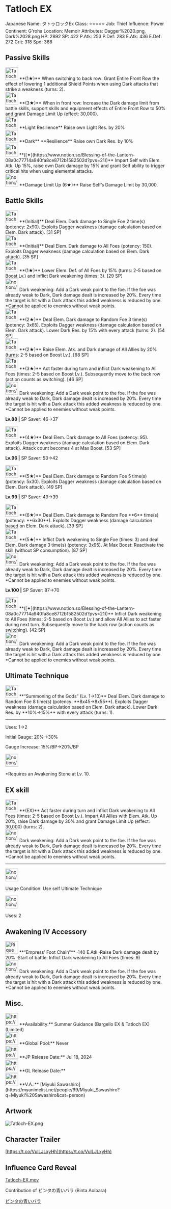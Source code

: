 # Tatloch EX

Japanese Name: タトゥロックEx
Class: ⭐️⭐️⭐️⭐️⭐️
Job: Thief
Influence: Power
Continent: G'roha
Location: Memoir
Attributes: Dagger%2020.png, Dark%2028.png
HP: 2892
SP: 422
P.Atk: 253
P.Def: 283
E.Atk: 436
E.Def: 272
Crit: 318
Spd: 368

## Passive Skills

<aside>
<img src="Tatloch%20EX%201926373cb6c243798c392230f48f6a02/Breaker_Dark.png" alt="Tatloch%20EX%201926373cb6c243798c392230f48f6a02/Breaker_Dark.png" width="40px" /> **(1★)**
When switching to back row: Grant Entire Front Row the effect of lowering 1 additional Shield Points when using Dark attacks that strike a weakness (turns: 2).

</aside>

<aside>
<img src="Tatloch%20EX%201926373cb6c243798c392230f48f6a02/Damage_Cap_Up.png" alt="Tatloch%20EX%201926373cb6c243798c392230f48f6a02/Damage_Cap_Up.png" width="40px" /> **(3★)**
When in front row: Increase the Dark damage limit from battle skills, support skills and equipment effects of Entire Front Row to 50% and grant Damage Limit Up (effect: 30,000).

</aside>

<aside>
<img src="Tatloch%20EX%201926373cb6c243798c392230f48f6a02/Light_Resilience.png" alt="Tatloch%20EX%201926373cb6c243798c392230f48f6a02/Light_Resilience.png" width="40px" /> **Light Resilience**
Raise own Light Res. by 20%

</aside>

<aside>
<img src="Tatloch%20EX%201926373cb6c243798c392230f48f6a02/Dark_Resilience.png" alt="Tatloch%20EX%201926373cb6c243798c392230f48f6a02/Dark_Resilience.png" width="40px" /> **Dark** **Resilience**
Raise own Dark Res. by 10%

</aside>

<aside>
<img src="Tatloch%20EX%201926373cb6c243798c392230f48f6a02/Elem_atk_Boost.png" alt="Tatloch%20EX%201926373cb6c243798c392230f48f6a02/Elem_atk_Boost.png" width="40px" /> **([✦](https://www.notion.so/Blessing-of-the-Lantern-08a0c77714a940fa8ce8712b1582502d?pvs=21))**
Impart Self with Elem. Atk. Up 15%, raise own Dark damage by 15% and grant Self ability to trigger critical hits when using elemental attacks.

</aside>

<aside>
<img src="notion://custom_emoji/2482af5e-3bb7-4af8-a110-df4150e44521/17debbc6-5396-80a6-933a-007af3a7f551" alt="notion://custom_emoji/2482af5e-3bb7-4af8-a110-df4150e44521/17debbc6-5396-80a6-933a-007af3a7f551" width="40px" /> **Damage Limit Up (6★)**
Raise Self’s Damage Limit by 30,000.

</aside>

## Battle Skills

<aside>
<img src="Tatloch%20EX%201926373cb6c243798c392230f48f6a02/Dark.png" alt="Tatloch%20EX%201926373cb6c243798c392230f48f6a02/Dark.png" width="40px" /> **(Initial)**
Deal Elem. Dark damage to Single Foe 2 time(s) (potency: 2x90). Exploits Dagger weakness (damage calculation based on Elem. Dark attack). [31 SP]

</aside>

<aside>
<img src="Tatloch%20EX%201926373cb6c243798c392230f48f6a02/Dark%201.png" alt="Tatloch%20EX%201926373cb6c243798c392230f48f6a02/Dark%201.png" width="40px" /> **(Initial)**
Deal Elem. Dark damage to All Foes (potency: 150). Exploits Dagger weakness (damage calculation based on Elem. Dark attack). [35 SP]

</aside>

<aside>
<img src="Tatloch%20EX%201926373cb6c243798c392230f48f6a02/Debuff.png" alt="Tatloch%20EX%201926373cb6c243798c392230f48f6a02/Debuff.png" width="40px" /> **(1★)**
Lower Elem. Def. of All Foes by 15% (turns: 2-5 based on Boost Lv.) and inflict Dark weakening (times: 3). [29 SP]

<aside>
<img src="notion://custom_emoji/2482af5e-3bb7-4af8-a110-df4150e44521/175ebbc6-5396-80b3-ad76-007a33c668d5" alt="notion://custom_emoji/2482af5e-3bb7-4af8-a110-df4150e44521/175ebbc6-5396-80b3-ad76-007a33c668d5" width="40px" /> Dark weakening: Add a Dark weak point to the foe. If the foe was already weak to Dark, Dark damage dealt is increased by 20%. Every time the target is hit with a Dark attack this added weakness is reduced by one. *Cannot be applied to enemies without weak points.

</aside>

</aside>

<aside>
<img src="Tatloch%20EX%201926373cb6c243798c392230f48f6a02/Dark%202.png" alt="Tatloch%20EX%201926373cb6c243798c392230f48f6a02/Dark%202.png" width="40px" /> **(2★)**
Deal Elem. Dark damage to Random Foe 3 time(s) (potency: 3x65). Exploits Dagger weakness (damage calculation based on Elem. Dark attack). Lower Dark Res. by 15% with every attack (turns: 2). [54 SP]

</aside>

<aside>
<img src="Tatloch%20EX%201926373cb6c243798c392230f48f6a02/Buff.png" alt="Tatloch%20EX%201926373cb6c243798c392230f48f6a02/Buff.png" width="40px" /> **(2★)**
Raise Elem. Atk. and Dark damage of All Allies by 20% (turns: 2-5 based on Boost Lv.). [68 SP]

</aside>

<aside>
<img src="Tatloch%20EX%201926373cb6c243798c392230f48f6a02/Debuff%201.png" alt="Tatloch%20EX%201926373cb6c243798c392230f48f6a02/Debuff%201.png" width="40px" /> **(3★)**
Act faster during turn and inflict Dark weakening to All Foes (times: 2-5 based on Boost Lv.). Subsequently move to the back row (action counts as switching). [46 SP]

<aside>
<img src="notion://custom_emoji/2482af5e-3bb7-4af8-a110-df4150e44521/175ebbc6-5396-80b3-ad76-007a33c668d5" alt="notion://custom_emoji/2482af5e-3bb7-4af8-a110-df4150e44521/175ebbc6-5396-80b3-ad76-007a33c668d5" width="40px" /> Dark weakening: Add a Dark weak point to the foe. If the foe was already weak to Dark, Dark damage dealt is increased by 20%. Every time the target is hit with a Dark attack this added weakness is reduced by one. *Cannot be applied to enemies without weak points.

</aside>

**Lv.88 |** SP Saver: 46→37

</aside>

<aside>
<img src="Tatloch%20EX%201926373cb6c243798c392230f48f6a02/Dark%203.png" alt="Tatloch%20EX%201926373cb6c243798c392230f48f6a02/Dark%203.png" width="40px" /> **(4★)**
Deal Elem. Dark damage to All Foes (potency: 95). Exploits Dagger weakness (damage calculation based on Elem. Dark attack). Attack count becomes 4 at Max Boost. [53 SP]

**Lv.96 |** SP Saver: 53→42

</aside>

<aside>
<img src="Tatloch%20EX%201926373cb6c243798c392230f48f6a02/Dark%204.png" alt="Tatloch%20EX%201926373cb6c243798c392230f48f6a02/Dark%204.png" width="40px" /> **(5★)**
Deal Elem. Dark damage to Random Foe 5 time(s) (potency: 5x30). Exploits Dagger weakness (damage calculation based on Elem. Dark attack). [49 SP]

**Lv.99 |** SP Saver: 49→39

<aside>
<img src="Tatloch%20EX%201926373cb6c243798c392230f48f6a02/Dark%204.png" alt="Tatloch%20EX%201926373cb6c243798c392230f48f6a02/Dark%204.png" width="40px" /> **(6★)**
Deal Elem. Dark damage to Random Foe **6** time(s) (potency: **6x30**). Exploits Dagger weakness (damage calculation based on Elem. Dark attack). [39 SP]

</aside>

</aside>

<aside>
<img src="Tatloch%20EX%201926373cb6c243798c392230f48f6a02/Dark%205.png" alt="Tatloch%20EX%201926373cb6c243798c392230f48f6a02/Dark%205.png" width="40px" /> **(5★)**
Inflict Dark weakening to Single Foe (times: 3) and deal Elem. Dark damage 3 time(s) (potency: 3x95). At Max Boost: Reactivate the skill (without SP consumption). [87 SP]

<aside>
<img src="notion://custom_emoji/2482af5e-3bb7-4af8-a110-df4150e44521/175ebbc6-5396-80b3-ad76-007a33c668d5" alt="notion://custom_emoji/2482af5e-3bb7-4af8-a110-df4150e44521/175ebbc6-5396-80b3-ad76-007a33c668d5" width="40px" /> Dark weakening: Add a Dark weak point to the foe. If the foe was already weak to Dark, Dark damage dealt is increased by 20%. Every time the target is hit with a Dark attack this added weakness is reduced by one. *Cannot be applied to enemies without weak points.

</aside>

**Lv.100 |** SP Saver: 87→70

</aside>

<aside>
<img src="Tatloch%20EX%201926373cb6c243798c392230f48f6a02/Debuff%202.png" alt="Tatloch%20EX%201926373cb6c243798c392230f48f6a02/Debuff%202.png" width="40px" /> **([✦](https://www.notion.so/Blessing-of-the-Lantern-08a0c77714a940fa8ce8712b1582502d?pvs=21))**
Inflict Dark weakening to All Foes (times: 2-5 based on Boost Lv.) and allow All Allies to act faster during next turn. Subsequently move to the back row (action counts as switching). [42 SP]

<aside>
<img src="notion://custom_emoji/2482af5e-3bb7-4af8-a110-df4150e44521/175ebbc6-5396-80b3-ad76-007a33c668d5" alt="notion://custom_emoji/2482af5e-3bb7-4af8-a110-df4150e44521/175ebbc6-5396-80b3-ad76-007a33c668d5" width="40px" /> Dark weakening: Add a Dark weak point to the foe. If the foe was already weak to Dark, Dark damage dealt is increased by 20%. Every time the target is hit with a Dark attack this added weakness is reduced by one. *Cannot be applied to enemies without weak points.

</aside>

</aside>

## Ultimate Technique

<aside>
<img src="Tatloch%20EX%201926373cb6c243798c392230f48f6a02/Dark%206.png" alt="Tatloch%20EX%201926373cb6c243798c392230f48f6a02/Dark%206.png" width="40px" /> **“Summoning of the Gods” (Lv. 1→10)**
Deal Elem. Dark damage to Random Foe 8 time(s) (potency: **8x45→8x55**). Exploits Dagger weakness (damage calculation based on Elem. Dark attack). Lower Dark Res. by **10%→15%** with every attack (turns: 1).

---

Uses:
1→2

Initial Gauge:
20%→30%

Gauge Increase:
15%/BP→20%/BP

<aside>
<img src="notion://custom_emoji/2482af5e-3bb7-4af8-a110-df4150e44521/182ebbc6-5396-80af-9978-007ac248795b" alt="notion://custom_emoji/2482af5e-3bb7-4af8-a110-df4150e44521/182ebbc6-5396-80af-9978-007ac248795b" width="40px" />

*Requires an Awakening Stone at Lv. 10.

</aside>

</aside>

## EX skill

<aside>
<img src="Tatloch%20EX%201926373cb6c243798c392230f48f6a02/Buff%201.png" alt="Tatloch%20EX%201926373cb6c243798c392230f48f6a02/Buff%201.png" width="40px" /> **(EX)**
Act faster during turn and inflict Dark weakening to All Foes (times: 2-5 based on Boost Lv.). Impart All Allies with Elem. Atk. Up 20%, raise Dark damage by 30% and grant Damage Limit Up (effect: 30,000) (turns: 2).

<aside>
<img src="notion://custom_emoji/2482af5e-3bb7-4af8-a110-df4150e44521/175ebbc6-5396-80b3-ad76-007a33c668d5" alt="notion://custom_emoji/2482af5e-3bb7-4af8-a110-df4150e44521/175ebbc6-5396-80b3-ad76-007a33c668d5" width="40px" /> Dark weakening: Add a Dark weak point to the foe. If the foe was already weak to Dark, Dark damage dealt is increased by 20%. Every time the target is hit with a Dark attack this added weakness is reduced by one. *Cannot be applied to enemies without weak points.

</aside>

---

<aside>
<img src="notion://custom_emoji/2482af5e-3bb7-4af8-a110-df4150e44521/137ebbc6-5396-80ba-9f36-007a936447ac" alt="notion://custom_emoji/2482af5e-3bb7-4af8-a110-df4150e44521/137ebbc6-5396-80ba-9f36-007a936447ac" width="40px" />

Usage Condition: Use self Ultimate Technique

</aside>

<aside>
<img src="notion://custom_emoji/2482af5e-3bb7-4af8-a110-df4150e44521/137ebbc6-5396-80ba-9f36-007a936447ac" alt="notion://custom_emoji/2482af5e-3bb7-4af8-a110-df4150e44521/137ebbc6-5396-80ba-9f36-007a936447ac" width="40px" />

Uses: 2

</aside>

</aside>

## Awakening IV Accessory

<aside>
<img src="Rique%2003cb41beb766464083f85e40d3bfaf82/Awakening_IV.png" alt="Rique%2003cb41beb766464083f85e40d3bfaf82/Awakening_IV.png" width="40px" /> **“Empress’ Foot Chain”**
·140 E.Atk
·Raise Dark damage dealt by 20%
·Start of battle: Inflict Dark weakening to All Foes (times: 9)

<aside>
<img src="notion://custom_emoji/2482af5e-3bb7-4af8-a110-df4150e44521/175ebbc6-5396-80b3-ad76-007a33c668d5" alt="notion://custom_emoji/2482af5e-3bb7-4af8-a110-df4150e44521/175ebbc6-5396-80b3-ad76-007a33c668d5" width="40px" /> Dark weakening: Add a Dark weak point to the foe. If the foe was already weak to Dark, Dark damage dealt is increased by 20%. Every time the target is hit with a Dark attack this added weakness is reduced by one. *Cannot be applied to enemies without weak points.

</aside>

</aside>

## Misc.

<aside>
<img src="https://www.notion.so/icons/gift_gray.svg" alt="https://www.notion.so/icons/gift_gray.svg" width="40px" /> **Availability:** Summer Guidance (Bargello EX & Tatloch EX) (Limited)

</aside>

<aside>
<img src="https://www.notion.so/icons/globe_gray.svg" alt="https://www.notion.so/icons/globe_gray.svg" width="40px" /> **Global Pool:** Never

</aside>

<aside>
<img src="https://www.notion.so/icons/calendar_red.svg" alt="https://www.notion.so/icons/calendar_red.svg" width="40px" /> **JP Release Date:**
Jul 18, 2024

</aside>

<aside>
<img src="https://www.notion.so/icons/calendar_blue.svg" alt="https://www.notion.so/icons/calendar_blue.svg" width="40px" /> **GL Release Date:**

</aside>

<aside>
<img src="https://www.notion.so/icons/microphone_gray.svg" alt="https://www.notion.so/icons/microphone_gray.svg" width="40px" /> **V.A.:** [Miyuki Sawashiro](https://myanimelist.net/people/99/Miyuki_Sawashiro?q=Miyuki%20Sawashiro&cat=person)

</aside>

## Artwork

![Tatloch-EX.png](Tatloch%20EX%201926373cb6c243798c392230f48f6a02/Tatloch-EX.png)

## Character Trailer

[https://t.co/VulLJLxyHh](https://t.co/VulLJLxyHh)

## Influence Card Reveal

[Tatloch-EX.mov](Tatloch%20EX%201926373cb6c243798c392230f48f6a02/Tatloch-EX.mov)

Contribution of ビンタの青いバラ (Binta Aoibara)

[ビンタの青いバラ](https://www.youtube.com/@binta_aoibara)